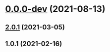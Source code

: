 # [0.0.0-dev](https://github.com/AlexRogalskiy/charts/compare/v2.0.1...v0.0.0-dev) (2021-08-13)



## [2.0.1](https://github.com/AlexRogalskiy/charts/compare/2.0.1...v2.0.1) (2021-03-05)



## 1.0.1 (2021-02-16)



